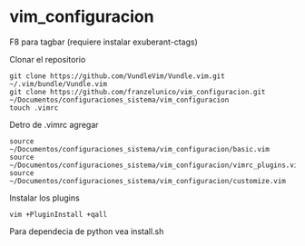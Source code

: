# vim_configuracion

F8 para tagbar (requiere instalar exuberant-ctags)

Clonar el repositorio
```
git clone https://github.com/VundleVim/Vundle.vim.git ~/.vim/bundle/Vundle.vim
git clone https://github.com/franzelunico/vim_configuracion.git ~/Documentos/configuraciones_sistema/vim_configuracion
touch .vimrc
```

Detro de .vimrc agregar
```
source ~/Documentos/configuraciones_sistema/vim_configuracion/basic.vim
source ~/Documentos/configuraciones_sistema/vim_configuracion/vimrc_plugins.vim
source ~/Documentos/configuraciones_sistema/vim_configuracion/customize.vim
```

Instalar los plugins
```
vim +PluginInstall +qall
```

Para dependecia de python vea install.sh
